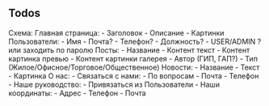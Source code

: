 ## Todos

Схема:
   Главная страница:
      - Заголовок
      - Описание
      - Картинки
   Пользователи:
      - Имя
      - Почта?
      - Телефон?
      - Должность?
      - USER/ADMIN ? или заходить по паролю
   Посты:
      - Название
      - Контент текст
      - Контент картинка превью
      - Контент картинки галерея
      - Автор (ГИП, ГАП?)
      - Тип (Жилое/Офисное/Торговое/Общественное)
   Новости:
      - Название
      - Текст
      - Картинка
   О нас:
      - Связаться с нами:
         - По вопросам
         - Почта
         - Телефон
      - Наше руководство:
         - Привязаться из Пользователи
      - Наши координаты:
         - Адрес
         - Телефон
         - Почта
